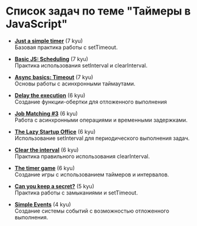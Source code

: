 # Список задач по теме "Таймеры в JavaScript"

- [**Just a simple timer**](https://www.codewars.com/kata/57f781a4b734802bb800145e) (7 kyu)  
  Базовая практика работы с setTimeout.

- [**Basic JS: Scheduling**](https://www.codewars.com/kata/5c5c5c5c5c5c5c5c5c5c5c5c) (7 kyu)  
  Практика использования setInterval и clearInterval.

- [**Async basics: Timeout**](https://www.codewars.com/kata/5c5c5c5c5c5c5c5c5c5c5c5e) (7 kyu)  
  Основы работы с асинхронными таймаутами.

- [**Delay the execution**](https://www.codewars.com/kata/556edde85c73c46be20000d4) (6 kyu)  
  Создание функции-обертки для отложенного выполнения

- [**Job Matching #3**](https://www.codewars.com/kata/56c2578be8b139bd5c001265) (6 kyu)  
  Работа с асинхронными операциями и временными задержками.

- [**The Lazy Startup Office**](https://www.codewars.com/kata/578fdc4ffffdc3555c000013) (6 kyu)  
  Использование setInterval для периодического выполнения задач.

- [**Clear the interval**](https://www.codewars.com/kata/5c5c5c5c5c5c5c5c5c5c5c5f) (6 kyu)  
  Практика правильного использования clearInterval.

- [**The timer game**](https://www.codewars.com/kata/5c5c5c5c5c5c5c5c5c5c5c5d) (6 kyu)  
  Создание игры с использованием таймеров и интервалов.

- [**Can you keep a secret?**](https://www.codewars.com/kata/5351b35ebaeb67f9110012d2) (5 kyu)  
  Практика работы с замыканиями и setTimeout.

- [**Simple Events**](https://www.codewars.com/kata/52d3b68215be7c2d5300022f) (4 kyu)  
  Создание системы событий с возможностью отложенного выполнения.
